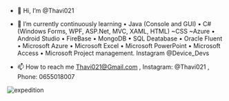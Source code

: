 - 👋 Hi, I’m @Thavi021


- 🌱 I’m currently continuously learning 
•	Java (Console and GUI)
•	C# (Windows Forms, WPF, ASP.Net, MVC, XAML, HTML)
~CSS
~Azure
• Android Studio
• FireBase
•	MongoDB 
•	SQL Deatabase
•	Oracle Fluent
•	Microsoft Azure
•	Microsoft Excel
•	Microsoft PowerPoint
•	Microsoft Access
• Microsoft Project management.
Instagram @Device_Devs
- 📫 How to reach me Thavi021@Gmail.com , Instagram: @Thavi021 , Phone: 0655018007

![expedition](https://user-images.githubusercontent.com/96347605/164965092-454250ae-5d25-4345-a34b-bc1b8a20777e.gif)


